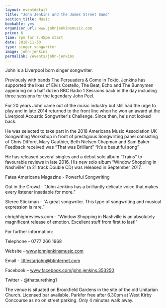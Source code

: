 ```yaml
---
layout: eventdetail
title: "John Jenkins and the James Street Band"
section_title: Music
bookable: yes
organiser_url: www.johnjenkinsmusic.com
price: 6
time: 7pm for 7.45pm start
date: 2018-11-30
type: singer songwriter
image: john-jenkins
permalink: /events/john-jenkins
---
```


John is a Liverpool born singer songwriter.

Previously with bands The Persuaders & Come in Tokio, Jenkins has supported the likes of Elvis Costello, The Beat, Echo and The Bunnymen appearing on a half dozen BBC Radio 1 Sessions back in the day including three sessions for the legendary John Peel.

For 20 years John came out of the music industry but still had the urge to play and in late 2014 returned to the front line when he won an award at the Liverpool Acoustic Songwriter's Challenge. Since then, he's not looked back.

He was selected to take part in the 2018 Americana Music Association UK Songwriting Workshop in front of prestigious Songwriting panel consisting of Chris Difford, Mary Gauthier, Beth Nielsen Chapman and Sam Baker
Feedback received was “That was Brilliant” “It’s a beautiful song”

He has released several singles and a debut solo album “Trains” to favourable reviews in late 2016. His new solo album “Window Shopping in Nashville” (a 21 track Double CD) was released in September 2017.

Fatea Americana Magazine - Powerful Songwriting

Out in the Crowd - “John Jenkins has a brilliantly delicate voice that makes every listener insatiable for more.”

Stereo Stickman – “A great songwriter. This type of songwriting and musical expression is rare.”

chrighhighreviews.com - “Window Shopping in Nashville is an absolutely magnificent release of emotion. Excellent stuff from first to last!”

For further information:

Telephone - 0777 266 1968

Website - www.johnjenkinsmusic.com

Email - littlestarjohn@btinternet.com

Facebook – www.facebook.com/john.jenkins.353250

Twitter - @thatsurething1

The venue is situated on Brookfield Gardens in the site of the old Unitarian Church. Licensed bar available. Parkfor free after 6.30pm at West Kirby Concourse as no on street parking. Only 4 minutes walk away.
